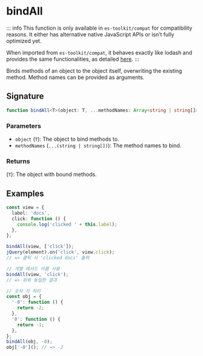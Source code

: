 # bindAll

::: info
This function is only available in `es-toolkit/compat` for compatibility reasons. It either has alternative native JavaScript APIs or isn’t fully optimized yet.

When imported from `es-toolkit/compat`, it behaves exactly like lodash and provides the same functionalities, as detailed [here](../../../compatibility.md).
:::

Binds methods of an object to the object itself, overwriting the existing method. Method names can be provided as arguments.

## Signature

```typescript
function bindAll<T>(object: T, ...methodNames: Array<string | string[]>): T;
```

### Parameters

- `object` (`T`): The object to bind methods to.
- `methodNames` (`...(string | string[])`): The method names to bind.

### Returns

(`T`): The object with bound methods.

## Examples

```typescript
const view = {
  label: 'docs',
  click: function () {
    console.log('clicked ' + this.label);
  },
};

bindAll(view, ['click']);
jQuery(element).on('click', view.click);
// => 클릭 시 'clicked docs' 출력

// 개별 메서드 이름 사용
bindAll(view, 'click');
// => 위와 동일한 결과

// 숫자 키 처리
const obj = {
  '-0': function () {
    return -2;
  },
  '0': function () {
    return -1;
  },
};
bindAll(obj, -0);
obj['-0'](); // => -2
```

